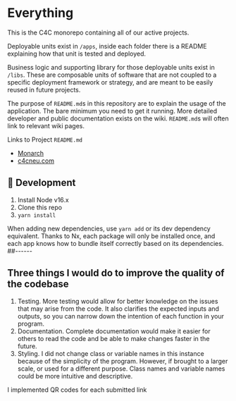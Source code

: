 # Everything

This is the C4C monorepo containing all of our active projects.

Deployable units exist in `/apps`, inside each folder there is a README explaining how that unit is tested and deployed.

Business logic and supporting library for those deployable units exist in `/libs`. These are composable units of software that are not coupled to a specific deployment framework or strategy, and are meant to be easily reused in future projects.

The purpose of `README.md`s in this repository are to explain the usage of the application. The bare minimum you need to get it running. More detailed developer and public documentation exists on the wiki. `README.md`s will often link to relevant wiki pages.


Links to Project `README.md`

- [Monarch](./apps/monarch/README.md)
- [c4cneu.com](./apps/dotcom/README.md)


## 🔨 Development
1. Install Node v16.x
2. Clone this repo
3. `yarn install`

When adding new dependencies, use `yarn add` or its dev dependency equivalent. Thanks to Nx, each package will only be installed once, and each app knows how to bundle itself correctly based on its dependencies.
##------

##  Three things I would do to improve the quality of the codebase 
1. Testing. More testing would allow for better knowledge on the issues that may arise from the code. It also clarifies the expected inputs and outputs, so you can narrow down the intention of each function in your program. 
2. Documentation. Complete documentation would make it easier for others to read the code and be able to make changes faster in the future. 
3. Styling. I did not change class or variable names in this instance because of the simplicity of the program. However, if brought to a larger scale, or used for a different purpose. Class names and variable names could be more intuitive and descriptive. 

I implemented QR codes for each submitted link
